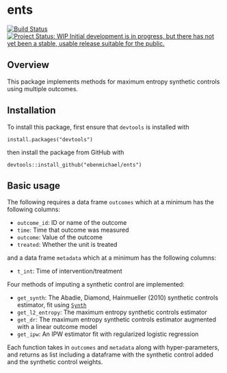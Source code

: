 # ents
[![Build Status](https://travis-ci.org/ebenmichael/ents.svg?branch=master)](https://travis-ci.org/ebenmichael/ents) [![Project Status: WIP  Initial development is in progress, but there has not yet been a stable, usable release suitable for the public.](http://www.repostatus.org/badges/latest/wip.svg)](http://www.repostatus.org/#wip)


## Overview
This package implements methods for maximum entropy synthetic controls using multiple outcomes.

## Installation
To install this package, first ensure that `devtools` is installed with

```
install.packages("devtools")
```

then install the package from GitHub with

```
devtools::install_github("ebenmichael/ents")
```

## Basic usage

The following requires a  data frame `outcomes` which at a minimum has the following columns:

- `outcome_id`: ID or name of the outcome
- `time`: Time that outcome was measured
- `outcome`: Value of the outcome
- `treated`: Whether the unit is treated

and a data frame `metadata` which at a minimum has the following columns:

- `t_int`: Time of intervention/treatment

Four methods of imputing a synthetic control are implemented:

- `get_synth`: The Abadie, Diamond, Hainmueller (2010) synthetic controls estimator, fit using [`Synth`](https://cran.r-project.org/web/packages/Synth/Synth.pdf)
- `get_l2_entropy`: The maximum entropy synthetic controls estimator
- `get_dr`: The maximum entropy synthetic controls estimator augmented with a linear outcome model
- `get_ipw`: An IPW estimator fit with regularized logistic regression


Each function takes in `outcomes` and `metadata` along with hyper-parameters, and returns as list including a dataframe with the synthetic control added and the synthetic control weights.
